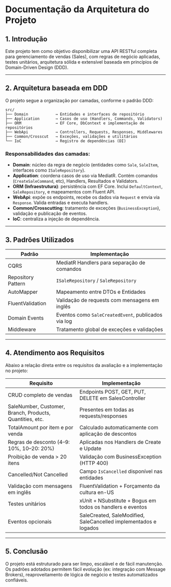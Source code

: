 # Documentação da Arquitetura do Projeto

## 1. Introdução

Este projeto tem como objetivo disponibilizar uma API RESTful completa para gerenciamento de vendas (Sales), com regras de negócio aplicadas, testes unitários, arquitetura sólida e extensível baseada em princípios de Domain-Driven Design (DDD).

---

## 2. Arquitetura baseada em DDD

O projeto segue a organização por camadas, conforme o padrão DDD:

```
src/
├── Domain            → Entidades e interfaces de repositório
├── Application       → Casos de uso (Handlers, Commands, Validators)
├── ORM               → EF Core, DbContext e implementação de repositórios
├── WebApi            → Controllers, Requests, Responses, Middlewares
├── Common/Crosscut   → Exceções, validações e utilitários
└── IoC               → Registro de dependências (DI)
```

### Responsabilidades das camadas:

- **Domain**: núcleo da regra de negócio (entidades como `Sale`, `SaleItem`, interfaces como `ISaleRepository`).
- **Application**: coordena casos de uso via MediatR. Contém comandos (`CreateSaleCommand`, etc), Handlers, Resultados e Validators.
- **ORM (Infraestrutura)**: persistência com EF Core. Inclui `DefaultContext`, `SaleRepository`, e mapeamentos com Fluent API.
- **WebApi**: expõe os endpoints, recebe os dados via `Request` e envia via `Response`. Valida entradas e executa handlers.
- **Common/Crosscutting**: tratamento de exceções (`BusinessException`), validação e publicação de eventos.
- **IoC**: centraliza a injeção de dependência.

---

## 3. Padrões Utilizados

| Padrão                  | Implementação                                      |
|-------------------------|----------------------------------------------------|
| CQRS                    | MediatR Handlers para separação de comandos        |
| Repository Pattern      | `ISaleRepository` / `SaleRepository`               |
| AutoMapper              | Mapeamento entre DTOs e Entidades                  |
| FluentValidation        | Validação de requests com mensagens em inglês      |
| Domain Events           | Eventos como `SaleCreatedEvent`, publicados via log|
| Middleware              | Tratamento global de exceções e validações         |

---

## 4. Atendimento aos Requisitos

Abaixo a relação direta entre os requisitos da avaliação e a implementação no projeto:

| Requisito                                                     | Implementação                                                   |
|---------------------------------------------------------------|-----------------------------------------------------------------|
| CRUD completo de vendas                                       | Endpoints POST, GET, PUT, DELETE em SalesController             |
| SaleNumber, Customer, Branch, Products, Quantities, etc.      | Presentes em todas as requests/responses                        |
| TotalAmount por item e por venda                              | Calculado automaticamente com aplicação de descontos            |
| Regras de desconto (4–9: 10%, 10–20: 20%)                     | Aplicadas nos Handlers de Create e Update                       |
| Proibição de venda > 20 itens                                 | Validação com BusinessException (HTTP 400)                      |
| Cancelled/Not Cancelled                                       | Campo `IsCancelled` disponível nas entidades                    |
| Validação com mensagens em inglês                             | FluentValidation + Forçamento da cultura en-US                  |
| Testes unitários                                              | xUnit + NSubstitute + Bogus em todos os handlers e eventos      |
| Eventos opcionais                                             | SaleCreated, SaleModified, SaleCancelled implementados e logados|

---

## 5. Conclusão

O projeto está estruturado para ser limpo, escalável e de fácil manutenção. Os padrões adotados permitem fácil evolução (ex: integração com Message Brokers), reaproveitamento de lógica de negócio e testes automatizados confiáveis.